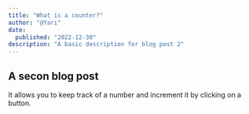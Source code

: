 ```yaml
---
title: "What is a counter?"
author: "@Yari"
date: 
  published: "2022-12-30"
description: "A basic description for blog post 2"
---
```


 ## A secon blog post

It allows you to keep track of a number and increment it by clicking on a button.
